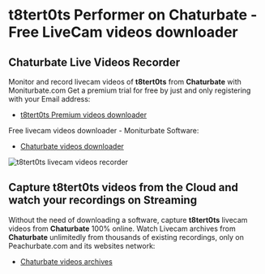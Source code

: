 # t8tert0ts Performer on Chaturbate - Free LiveCam videos downloader

## Chaturbate Live Videos Recorder

Monitor and record livecam videos of **t8tert0ts** from **Chaturbate** with Moniturbate.com
Get a premium trial for free by just and only registering with your Email address:
* [t8tert0ts Premium videos downloader](https://moniturbate.com/request-demo-licence-key.html)

Free livecam videos downloader - Moniturbate Software:
* [Chaturbate videos downloader](https://moniturbate.com/moniturbate-download-software.html)

![t8tert0ts livecam videos recorder](https://peachurnet.com/templates/moniturbate-software.png)


## Capture t8tert0ts videos from the Cloud and watch your recordings on Streaming

Without the need of downloading a software, capture **t8tert0ts** livecam videos from **Chaturbate** 100% online.
Watch Livecam archives from **Chaturbate** unlimitedly from thousands of existing recordings, only on Peachurbate.com and its websites network:
* [Chaturbate videos archives](https://peachurnet.com/)